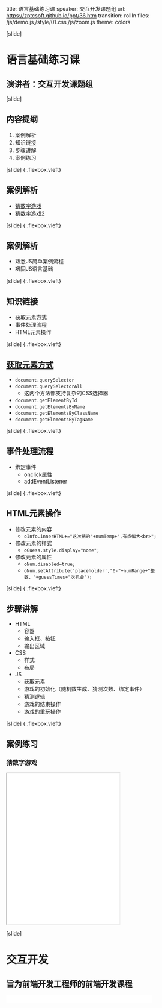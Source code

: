 title: 语言基础练习课
speaker: 交互开发课题组
url: https://zptcsoft.github.io/ppt/36.htm
transition: rollIn
files: /js/demo.js,/style/01.css,/js/zoom.js
theme: colors

[slide]
# 语言基础练习课
## 演讲者：交互开发课题组

[slide]
## 内容提纲
1. 案例解析
2. 知识链接
3. 步骤讲解
4. 案例练习

[slide] {:.flexbox.vleft}
## 案例解析
- [猜数字游戏](https://bestace.github.io/fed/ppt/demos/jsBase/guessNum.html)
- [猜数字游戏2](https://bestace.github.io/fed/ppt/demos/jsBase/guessNum2.html)


[slide] {:.flexbox.vleft}
## 案例解析
- 熟悉JS简单案例流程
- 巩固JS语言基础

[slide] {:.flexbox.vleft}
## 知识链接
- 获取元素方式
- 事件处理流程
- HTML元素操作

[slide] {:.flexbox.vleft}
## [获取元素方式](http://javascript.ruanyifeng.com/dom/document.html#toc22)
- `document.querySelector`
- `document.querySelectorAll`
	- 这两个方法都支持复杂的CSS选择器
- `document.getElementById`
- `document.getElementsByName`
- `document.getElementsByClassName`
- `document.getElementsByTagName`

[slide] {:.flexbox.vleft}
## 事件处理流程
- 绑定事件
	- onclick属性
	- addEventListener

[slide] {:.flexbox.vleft}
## HTML元素操作
- 修改元素的内容
	- `oInfo.innerHTML+="这次猜的"+numTemp+",有点偏大<br>";`
- 修改元素的样式
	- `oGuess.style.display="none";`
- 修改元素的属性
	- `oNum.disabled=true;`
	- `oNum.setAttribute('placeholder',"0-"+numRange+"整数，"+guessTimes+"次机会");`

[slide] {:.flexbox.vleft}
## 步骤讲解
- HTML
	- 容器
	- 输入框、按钮
	- 输出区域
- CSS
	- 样式
	- 布局
- JS
	- 获取元素
	- 游戏的初始化（随机数生成、猜测次数、绑定事件）
	- 猜测逻辑
	- 游戏的结束操作
	- 游戏的重玩操作

[slide] {:.flexbox.vleft}
## 案例练习
### 猜数字游戏
<iframe src="/demos/editor.html?file=jsBase/guessNum" style="height:400px;"></iframe>

[slide]
# 交互开发
## 旨为前端开发工程师的前端开发课程
<small style="vertical-align:middle;display:inline-block"><iframe src="//ghbtns.com/github-btn.html?user=zptcsoft&repo=zptcsoft.github.io&type=star&count=true" allowtransparency="true" frameborder="0" scrolling="0" width="100" height="20" style="width:110px;height:20px;  background-color: transparent;"></iframe><iframe src="//ghbtns.com/github-btn.html?user=zptcsoft&repo=zptcsoft.github.io&type=fork&count=true" allowtransparency="true" frameborder="0" scrolling="0" width="100" height="20" style="width:110px;height:20px;  background-color: transparent;"></iframe><iframe src="//ghbtns.com/github-btn.html?user=zptcsoft&repo=zptcsoft.github.io&type=follow&count=false" allowtransparency="true" frameborder="0" scrolling="0" width="170" height="20" style="width:170px;height:20px;  background-color: transparent;"></iframe></small>